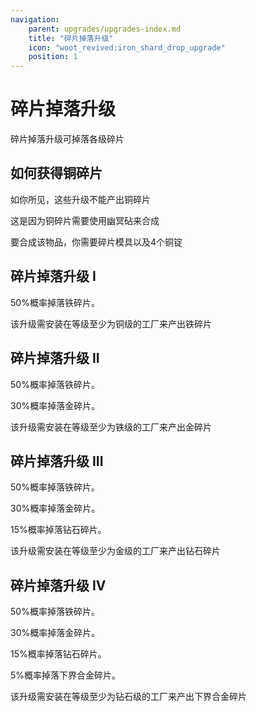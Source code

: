 ```yaml
---
navigation:
    parent: upgrades/upgrades-index.md
    title: "碎片掉落升级"
    icon: "woot_revived:iron_shard_drop_upgrade"
    position: 1
---
```

# 碎片掉落升级

<Row>
  <ItemImage id="iron_shard_drop_upgrade" scale="3"/>
  <ItemImage id="gold_shard_drop_upgrade" scale="3"/>
  <ItemImage id="diamond_shard_drop_upgrade" scale="3"/>
  <ItemImage id="netherite_shard_drop_upgrade" scale="3"/>
</Row>

碎片掉落升级可掉落各级碎片

## 如何获得铜碎片

如你所见，这些升级不能产出<ItemImage id="copper_shard" scale="0.5"/>铜碎片

这是因为<ItemImage id="copper_shard" scale="0.5"/>铜碎片需要使用<ItemImage id="stygian_anvil" scale="0.5"/>幽冥砧来合成

<Row alignItems="center">
  <GameScene zoom="5">
    <ImportStructure src="../assets/anvil/copper_shard.snbt" />
    <IsometricCamera yaw="180" pitch="40" />
  </GameScene>
  <ItemImage id="copper_shard" scale="2"/>
  要合成该物品，你需要<ItemImage id="shard_mold" scale="0.5"/>碎片模具以及4个<ItemImage id="minecraft:copper_ingot" scale="0.5"/>铜锭
</Row>

## 碎片掉落升级 I

50%概率掉落<ItemImage id="iron_shard" scale="0.5"/>铁碎片。

该升级需安装在等级至少为铜级的工厂来产出<ItemImage id="iron_shard" scale="0.5"/>铁碎片

<RecipeFor id="iron_shard_drop_upgrade" />

## 碎片掉落升级 II

50%概率掉落<ItemImage id="iron_shard" scale="0.5"/>铁碎片。

30%概率掉落<ItemImage id="gold_shard" scale="0.5"/>金碎片。

该升级需安装在等级至少为铁级的工厂来产出<ItemImage id="gold_shard" scale="0.5"/>金碎片

<RecipeFor id="gold_shard_drop_upgrade" />

## 碎片掉落升级 III

50%概率掉落<ItemImage id="iron_shard" scale="0.5"/>铁碎片。

30%概率掉落<ItemImage id="gold_shard" scale="0.5"/>金碎片。

15%概率掉落<ItemImage id="diamond_shard" scale="0.5"/>钻石碎片。

该升级需安装在等级至少为金级的工厂来产出<ItemImage id="diamond_shard" scale="0.5"/>钻石碎片

<RecipeFor id="diamond_shard_drop_upgrade" />

## 碎片掉落升级 IV

50%概率掉落<ItemImage id="iron_shard" scale="0.5"/>铁碎片。

30%概率掉落<ItemImage id="gold_shard" scale="0.5"/>金碎片。

15%概率掉落<ItemImage id="diamond_shard" scale="0.5"/>钻石碎片。

5%概率掉落<ItemImage id="netherite_shard" scale="0.5"/>下界合金碎片。

该升级需安装在等级至少为钻石级的工厂来产出<ItemImage id="netherite_shard" scale="0.5"/>下界合金碎片

<RecipeFor id="netherite_shard_drop_upgrade" />
